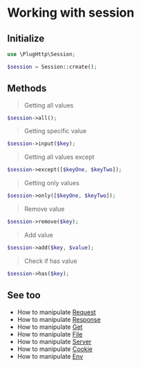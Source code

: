 # Working with session

## Initialize
```php
use \PlugHttp\Session;

$session = Session::create();
```

## Methods

>  Getting all values
```php
$session->all();
```

> Getting specific value
```php
$session->input($key);
```

> Getting all values except
```php
$session->except([$keyOne, $keyTwo]);
```

> Getting only values
```php
$session->only([$keyOne, $keyTwo]);
```

> Remove value
```php
$session->remove($key);
```

> Add value
```php
$session->add($key, $value);
```

> Check if has value
```php
$session->has($key);
```

## See too
* How to manipulate [Request](request.md)
* How to manipulate [Response](response.md)
* How to manipulate [Get](get.md)
* How to manipulate [File](file.md)
* How to manipulate [Server](server.md)
* How to manipulate [Cookie](cookie.md)
* How to manipulate [Env](env.md)